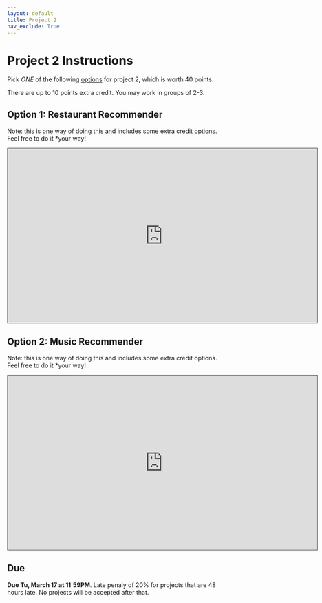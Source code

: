 ```yaml
---
layout: default
title: Project 2
nav_exclude: True
---
```


# Project 2 Instructions
Pick *ONE* of the following <a href="https://docs.google.com/document/d/1oilw3WaIedJJnklT5WXkXvolxcxO9ZyzDLMTN_hB2uw/edit?usp=sharing" target="_blank">options</a> for project 2, which is worth 40 points. 

There are up to 10 points extra credit. You may work in groups of 2-3.

## Option 1: Restaurant Recommender
Note: this is one way of doing this and includes some extra credit options. Feel free to do it *your way!
<iframe src="https://northwestern.hosted.panopto.com/Panopto/Pages/Embed.aspx?id=2ad3f91d-a2c5-4876-837e-aa5b00ee9e18&v=1" width="720" height="405" style="padding: 0px; border: 1px solid #464646;" frameborder="0" allowfullscreen allow="autoplay"></iframe>

## Option 2: Music Recommender
Note: this is one way of doing this and includes some extra credit options. Feel free to do it *your way!
<iframe src="https://northwestern.hosted.panopto.com/Panopto/Pages/Embed.aspx?id=45231dc9-9925-4295-9445-aa5b00ef6414&v=1" width="720" height="405" style="padding: 0px; border: 1px solid #464646;" frameborder="0" allowfullscreen allow="autoplay"></iframe>

## Due
**Due Tu, March 17 at 11:59PM**. Late penaly of 20% for projects that are 48 hours late. No projects will be accepted after that.